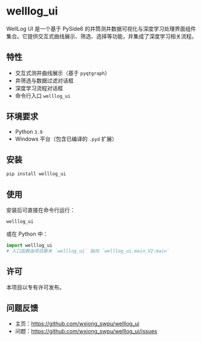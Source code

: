 # welllog_ui

WellLog UI 是一个基于 PySide6 的井筒测井数据可视化与深度学习处理界面组件集合。它提供交互式曲线展示、筛选、选择等功能，并集成了深度学习相关流程。

## 特性
- 交互式测井曲线展示（基于 `pyqtgraph`）
- 井筛选与数据过滤对话框
- 深度学习流程对话框
- 命令行入口 `welllog_ui`

## 环境要求
- Python `3.9`
- Windows 平台（包含已编译的 `.pyd` 扩展）

## 安装
```bash
pip install welllog_ui
```

## 使用
安装后可直接在命令行运行：
```bash
welllog_ui
```
或在 Python 中：
```python
import welllog_ui
# 入口函数由项目脚本 `welllog_ui` 指向 `welllog_ui.main_V2:main`
```

## 许可
本项目以专有许可发布。

## 问题反馈
- 主页：<https://github.com/wxiong_swpu/welllog_ui>
- 问题：<https://github.com/wxiong_swpu/welllog_ui/issues>